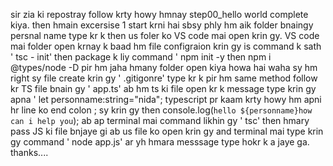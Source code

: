 sir zia ki repostray follow krty howy hmnay step00_hello world complete kiya.
then hmain excersise 1 start krni hai
sbsy phly hm aik folder bnaingy persnal name type kr k then us foler ko VS code mai open krin gy.
VS code mai folder open krnay k baad hm file configraion krin gy is command k sath ' tsc - init'
then package k liy command ' npm init -y
then npm i @types/node -D
pir hm jaha hmany folder open kiya howa hai waha sy hm right sy file create krin gy ' .gitigonre' type kr k 
pir hm same method follow kr TS file bnain gy ' app.ts'
ab hm ts ki file open kr k message type krin gy apna ' let personname:string="nida";
typescript pr kaam krty howy hm apni hr line ko end colon ; sy krin gy
then console.log(`hello ${personname}how can i help you`);
ab ap terminal mai command likhin gy ' tsc'
then hmary pass JS ki file bnjaye gi ab us file ko open krin gy and terminal mai type krin gy command ' node app.js'
ar yh hmara messsage type hokr k a jaye ga.
thanks....
